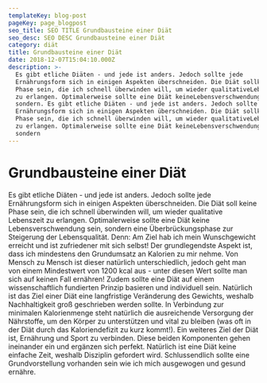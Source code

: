 ```yaml
---
templateKey: blog-post
pageKey: page_blogpost
seo_title: SEO TITLE Grundbausteine einer Diät
seo_desc: SEO DESC Grundbausteine einer Diät
category: diät
title: Grundbausteine einer Diät
date: 2018-12-07T15:04:10.000Z
description: >-
  Es gibt etliche Diäten - und jede ist anders. Jedoch sollte jede
  Ernährungsform sich in einigen Aspekten überschneiden. Die Diät sollkeine
  Phase sein, die ich schnell überwinden will, um wieder qualitativeLebenszeit
  zu erlangen. Optimalerweise sollte eine Diät keineLebensverschwendung sein,
  sondern. Es gibt etliche Diäten - und jede ist anders. Jedoch sollte jede
  Ernährungsform sich in einigen Aspekten überschneiden. Die Diät sollkeine
  Phase sein, die ich schnell überwinden will, um wieder qualitativeLebenszeit
  zu erlangen. Optimalerweise sollte eine Diät keineLebensverschwendung sein,
  sondern
---
```

# Grundbausteine einer Diät

Es gibt etliche Diäten - und jede ist anders. 
Jedoch sollte jede Ernährungsform sich in einigen Aspekten überschneiden. Die Diät soll
keine Phase sein, die ich schnell überwinden will, um wieder qualitative
Lebenszeit zu erlangen. Optimalerweise sollte eine Diät keine
Lebensverschwendung sein, sondern eine Überbrückungsphase zur
Steigerung der Lebensqualität. Denn: Am Ziel hab ich mein Wunschgewicht
erreicht und ist zufriedener mit sich selbst!
Der grundlegendste Aspekt ist, dass ich mindestens den Grundumsatz an
Kalorien zu mir nehme. Von Mensch zu Mensch ist dieser natürlich
unterschiedlich, jedoch geht man von einem Mindestwert von 1200 kcal
aus - unter diesen Wert sollte man sich auf keinen Fall ernähren!
Zudem sollte eine Diät auf einem wissenschaftlich fundierten Prinzip
basieren und individuell sein. Natürlich ist das Ziel einer Diät eine
langfristige Veränderung des Gewichts, weshalb Nachhaltigkeit groß
geschrieben werden sollte. In Verbindung zur minimalen Kalorienmenge
steht natürlich die ausreichende Versorgung der Nährstoffe, um den Körper
zu unterstützen und vital zu bleiben (was oft in der Diät durch das
Kaloriendefizit zu kurz kommt!). Ein weiteres Ziel der Diät ist, Ernährung und
Sport zu verbinden. Diese beiden Komponenten gehen ineinander ein und
ergänzen sich perfekt. Natürlich ist eine Diät keine einfache Zeit, weshalb
Disziplin gefordert wird. Schlussendlich sollte eine Grundvorstellung
vorhanden sein wie ich mich ausgewogen und gesund ernähre.
